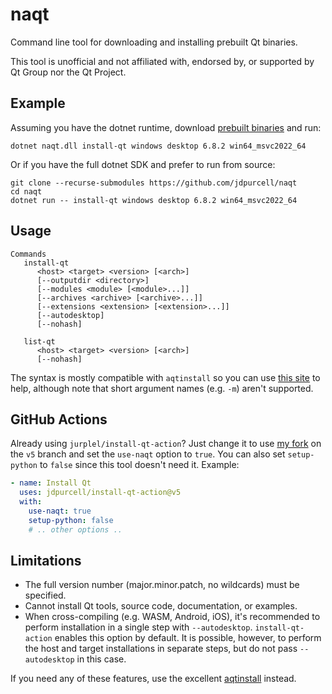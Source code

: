 # naqt
Command line tool for downloading and installing prebuilt Qt binaries.

This tool is unofficial and not affiliated with, endorsed by, or supported by Qt Group nor the Qt Project.

## Example
Assuming you have the dotnet runtime, download [prebuilt binaries](https://github.com/jdpurcell/naqt/releases/download/latest/naqt.zip) and run:
```
dotnet naqt.dll install-qt windows desktop 6.8.2 win64_msvc2022_64
```
Or if you have the full dotnet SDK and prefer to run from source:
```
git clone --recurse-submodules https://github.com/jdpurcell/naqt
cd naqt
dotnet run -- install-qt windows desktop 6.8.2 win64_msvc2022_64
```

## Usage
```
Commands
   install-qt
      <host> <target> <version> [<arch>]
      [--outputdir <directory>]
      [--modules <module> [<module>...]]
      [--archives <archive> [<archive>...]]
      [--extensions <extension> [<extension>...]]
      [--autodesktop]
      [--nohash]

   list-qt
      <host> <target> <version> [<arch>]
      [--nohash]
```

The syntax is mostly compatible with `aqtinstall` so you can use [this site](https://ddalcino.github.io/aqt-list-server/) to help, although note that short argument names (e.g. `-m`) aren't supported.

## GitHub Actions
Already using `jurplel/install-qt-action`? Just change it to use [my fork](https://github.com/jdpurcell/install-qt-action) on the `v5` branch and set the `use-naqt` option to `true`. You can also set `setup-python` to `false` since this tool doesn't need it. Example:
```yaml
- name: Install Qt
  uses: jdpurcell/install-qt-action@v5
  with:
    use-naqt: true
    setup-python: false
    # .. other options ..
```

## Limitations
* The full version number (major.minor.patch, no wildcards) must be specified.
* Cannot install Qt tools, source code, documentation, or examples.
* When cross-compiling (e.g. WASM, Android, iOS), it's recommended to perform installation in a single step with `--autodesktop`. `install-qt-action` enables this option by default. It is possible, however, to perform the host and target installations in separate steps, but do not pass `--autodesktop` in this case.

If you need any of these features, use the excellent [aqtinstall](https://github.com/miurahr/aqtinstall) instead.
